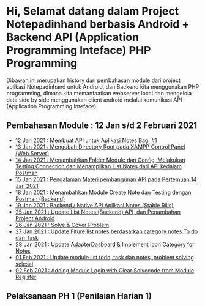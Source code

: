 # Hi, Selamat datang dalam Project Notepadinhand berbasis Android + Backend API (Application Programming Inteface) PHP Programming
Dibawah ini merupakan history dari pembahasan module dari project aplikasi Notepadinhand untuk Android, dan Backend kita menggunakan PHP programming, dimana kita memanfaatkan webserver local dan mengelola data side by side menggunakan client android melalui komunikasi API (Application Programming Inteface).

## Pembahasan Module : 12 Jan s/d 2 Februari 2021
* <a href="https://github.com/eljitech/notepadinhand/wiki/History-Update-Pembelajaran-s-d-PH1-:-Semester-2#12-jan-2021--membuat-api-untuk-aplikasi-notes-bag-1">12 Jan 2021 : Membuat API untuk Aplikasi Notes Bag. #1</a>
* <a href="https://github.com/eljitech/notepadinhand/wiki/History-Update-Pembelajaran-s-d-PH1-:-Semester-2#13-jan-2021--mengubah-directory-root-pada-xampp-control-panel-web-server">13 Jan 2021 : Mengubah Directory Root pada XAMPP Control Panel (Web Server)</a>
* <a href="https://github.com/eljitech/notepadinhand/wiki/History-Update-Pembelajaran-s-d-PH1-:-Semester-2#14-jan-2021--menambahkan-folder-module-dan-config-melakukan-testing-connection-dan-menampilkan-list-notes-dari-api-kedalam-postman">14 Jan 2021 : Menambahkan Folder Module dan Config, Melakukan Testing Connection dan Menampilkan List Notes dari API kedalam Postman</a>
* <a href="https://github.com/eljitech/notepadinhand/wiki/History-Update-Pembelajaran-s-d-PH1-:-Semester-2#15-jan-2021--pendalaman-materi-pembangunan-api-pada-pertemuan-14-jan-2021">15 Jan 2021 : Pendalaman Materi pembangunan API pada Pertemuan 14 Jan 2021</a>
* <a href="https://github.com/eljitech/notepadinhand/wiki/History-Update-Pembelajaran-s-d-PH1-:-Semester-2#18-jan-2021--menambahkan-module-create-note-dan-testing-dengan-postman-backend">18 Jan 2021 : Menambahkan Module Create Note dan Testing dengan Postman (Backend)</a>
* <a href="https://github.com/eljitech/notepadinhand/wiki/History-Update-Pembelajaran-s-d-PH1-:-Semester-2#19-jan-2021--backend--native-api-aplikasi-notes-stable-rilis">19 Jan 2021 : Backend / Native API Aplikasi Notes (Stable Rilis)</a>
* <a href="https://github.com/eljitech/notepadinhand/wiki/History-Update-Pembelajaran-s-d-PH1-:-Semester-2#25-jan-2021--update-list-notes-backend-api-dan-penambahan-project-android">25 Jan 2021 : Update List Notes (Backend) API, dan Penambahan Project Android</a>
* <a href="https://github.com/eljitech/notepadinhand/wiki/History-Update-Pembelajaran-s-d-PH1-:-Semester-2#26-jan-2021--solve--cover-problem">26 Jan 2021 : Solve & Cover Problem</a>
* <a href="https://github.com/eljitech/notepadinhand/wiki/History-Update-Pembelajaran-s-d-PH1-:-Semester-2#27-jan-2021--update-fiture-list-notes-berdasarkan-category-notes-to-do-dan-task">27 Jan 2021 : Update Fiture list notes berdasarkan category notes To do dan Task</a>
* <a href="https://github.com/eljitech/notepadinhand/wiki/History-Update-Pembelajaran-s-d-PH1-:-Semester-2#28-jan-2021--update-adapterdasboard--implement-icon-category-for-notes">28 Jan 2021 : Update AdapterDasboard & Implement Icon Category for Notes</a>
* <a href="https://github.com/eljitech/notepadinhand/wiki/History-Update-Pembelajaran-s-d-PH1-:-Semester-2#01-feb-2021--update-module-list-todo-task-dan-notes-problem-solving-selesai">01 Feb 2021 : Update module list todo, task dan notes, problem solving selesai</a>
* <a href="https://github.com/eljitech/notepadinhand/wiki/History-Update-Pembelajaran-s-d-PH1-:-Semester-2#02-feb-2021--adding-module-login-with-clear-solvecode-from-module-register">02 Feb 2021 : Adding Module Login with Clear Solvecode from Module Register</a>

## Pelaksanaan PH 1 (Penilaian Harian 1)